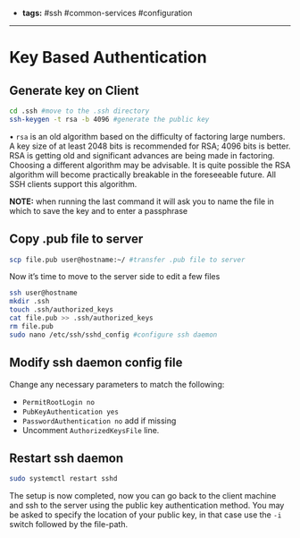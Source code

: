 - **tags:** #ssh #common-services #configuration
-----------------------------------------------
# Key Based Authentication

## Generate key on Client

```bash
cd .ssh #move to the .ssh directory
ssh-keygen -t rsa -b 4096 #generate the public key
```

• `rsa` is an old algorithm based on the difficulty of factoring large numbers. A key size of at least 2048 bits is recommended for RSA; 4096 bits is better. RSA is getting old and significant advances are being made in factoring. Choosing a different algorithm may be advisable. It is quite possible the RSA algorithm will become practically breakable in the foreseeable future. All SSH clients support this algorithm.

**NOTE:** when running the last command it will ask you to name the file in which to save the key and to enter a passphrase

## Copy .pub file to server

```bash
scp file.pub user@hostname:~/ #transfer .pub file to server
```

Now it’s time to move to the server side to edit a few files

```bash
ssh user@hostname 
mkdir .ssh 
touch .ssh/authorized_keys
cat file.pub >> .ssh/authorized_keys
rm file.pub
sudo nano /etc/ssh/sshd_config #configure ssh daemon
```

## Modify ssh daemon config file

Change any necessary parameters to match the following:

- `PermitRootLogin no`
- `PubKeyAuthentication yes`
- `PasswordAuthentication no` add if missing
- Uncomment `AuthorizedKeysFile` line.

## Restart ssh daemon

```bash
sudo systemctl restart sshd
```

The setup is now completed, now you can go back to the client machine and ssh to the server using the public key authentication method. You may be asked to specify the location of your public key, in that case use the `-i` switch followed by the file-path.